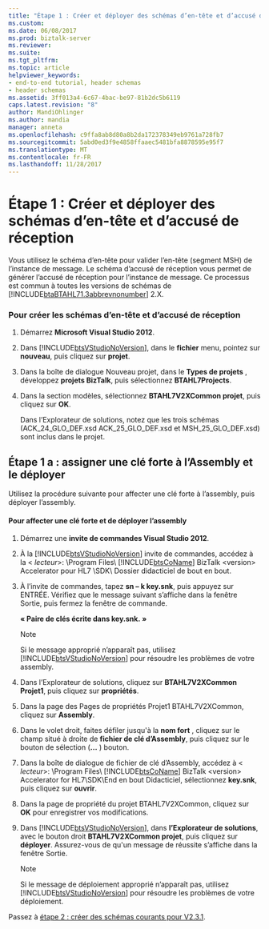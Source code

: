 ```yaml
---
title: "Étape 1 : Créer et déployer des schémas d’en-tête et d’accusé de réception | Documents Microsoft"
ms.custom: 
ms.date: 06/08/2017
ms.prod: biztalk-server
ms.reviewer: 
ms.suite: 
ms.tgt_pltfrm: 
ms.topic: article
helpviewer_keywords:
- end-to-end tutorial, header schemas
- header schemas
ms.assetid: 3ff013a4-6c67-4bac-be97-81b2dc5b6119
caps.latest.revision: "8"
author: MandiOhlinger
ms.author: mandia
manager: anneta
ms.openlocfilehash: c9ffa8ab8d80a8b2da172378349eb9761a728fb7
ms.sourcegitcommit: 5abd0ed3f9e4858ffaaec5481bfa8878595e95f7
ms.translationtype: MT
ms.contentlocale: fr-FR
ms.lasthandoff: 11/28/2017
---
```

# <a name="step-1-create-and-deploy-header-and-acknowledgment-schemas"></a>Étape 1 : Créer et déployer des schémas d’en-tête et d’accusé de réception
Vous utilisez le schéma d’en-tête pour valider l’en-tête (segment MSH) de l’instance de message. Le schéma d’accusé de réception vous permet de générer l’accusé de réception pour l’instance de message. Ce processus est commun à toutes les versions de schémas de [!INCLUDE[btaBTAHL71.3abbrevnonumber](../../includes/btabtahl71-3abbrevnonumber-md.md)] 2.X.  
  
### <a name="to-create-the-header-and-acknowledgment-schemas"></a>Pour créer les schémas d’en-tête et d’accusé de réception  
  
1.  Démarrez **Microsoft Visual Studio 2012**.  
  
2.  Dans [!INCLUDE[btsVStudioNoVersion](../../includes/btsvstudionoversion-md.md)], dans le **fichier** menu, pointez sur **nouveau**, puis cliquez sur **projet**.  
  
3.  Dans la boîte de dialogue Nouveau projet, dans le **Types de projets** , développez **projets BizTalk**, puis sélectionnez **BTAHL7Projects**.  
  
4.  Dans la section modèles, sélectionnez **BTAHL7V2XCommon projet**, puis cliquez sur **OK**.  
  
     Dans l’Explorateur de solutions, notez que les trois schémas (ACK_24_GLO_DEF.xsd ACK_25_GLO_DEF.xsd et MSH_25_GLO_DEF.xsd) sont inclus dans le projet.  
  
## <a name="step-1a-assign-a-strong-key-to-the-assembly-and-deploy"></a>Étape 1 a : assigner une clé forte à l’Assembly et le déployer  
 Utilisez la procédure suivante pour affecter une clé forte à l’assembly, puis déployer l’assembly.  
  
#### <a name="to-assign-a-strong-key-and-deploy-the-assembly"></a>Pour affecter une clé forte et de déployer l’assembly  
  
1.  Démarrez une **invite de commandes Visual Studio 2012**.  
  
2.  À la [!INCLUDE[btsVStudioNoVersion](../../includes/btsvstudionoversion-md.md)] invite de commandes, accédez à la \< *lecteur*\>: \Program Files\\ [!INCLUDE[btsCoName](../../includes/btsconame-md.md)] BizTalk \<version\> Accelerator pour HL7 \SDK\ Dossier didacticiel de bout en bout.  
  
3.  À l’invite de commandes, tapez **sn – k key.snk**, puis appuyez sur ENTRÉE. Vérifiez que le message suivant s’affiche dans la fenêtre Sortie, puis fermez la fenêtre de commande.  
  
     **« Paire de clés écrite dans key.snk. »**  
  
    > [!NOTE]
    >  Si le message approprié n’apparaît pas, utilisez [!INCLUDE[btsVStudioNoVersion](../../includes/btsvstudionoversion-md.md)] pour résoudre les problèmes de votre assembly.  
  
4.  Dans l’Explorateur de solutions, cliquez sur **BTAHL7V2XCommon Projet1**, puis cliquez sur **propriétés**.  
  
5.  Dans la page des Pages de propriétés Projet1 BTAHL7V2XCommon, cliquez sur **Assembly**.  
  
6.  Dans le volet droit, faites défiler jusqu'à la **nom fort** , cliquez sur le champ situé à droite de **fichier de clé d’Assembly**, puis cliquez sur le bouton de sélection (**...** ) bouton.  
  
7.  Dans la boîte de dialogue de fichier de clé d’Assembly, accédez à \< *lecteur*\>: \Program Files\\ [!INCLUDE[btsCoName](../../includes/btsconame-md.md)] BizTalk \<version\> Accelerator for HL7\SDK\End en bout Didacticiel, sélectionnez **key.snk**, puis cliquez sur **ouvrir**.  
  
8.  Dans la page de propriété du projet BTAHL7V2XCommon, cliquez sur **OK** pour enregistrer vos modifications.  
  
9. Dans [!INCLUDE[btsVStudioNoVersion](../../includes/btsvstudionoversion-md.md)], dans **l’Explorateur de solutions**, avec le bouton droit **BTAHL7V2XCommon projet**, puis cliquez sur **déployer**. Assurez-vous de qu'un message de réussite s’affiche dans la fenêtre Sortie.  
  
    > [!NOTE]
    >  Si le message de déploiement approprié n’apparaît pas, utilisez [!INCLUDE[btsVStudioNoVersion](../../includes/btsvstudionoversion-md.md)] pour résoudre les problèmes de votre déploiement.  
  
 Passez à [étape 2 : créer des schémas courants pour V2.3.1](../../adapters-and-accelerators/accelerator-hl7/step-2-create-common-schemas-for-v2-3-1.md).